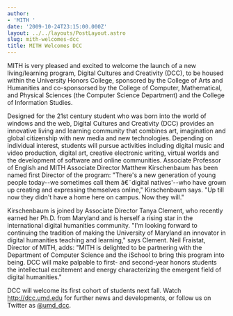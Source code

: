 ```yaml
---
author:
- 'MITH '
date: '2009-10-24T23:15:00.000Z'
layout: ../../layouts/PostLayout.astro
slug: mith-welcomes-dcc
title: MITH Welcomes DCC
---
```


MITH is very pleased and excited to welcome the launch of a new living/learning program, Digital Cultures and Creativity (DCC), to be housed within the University Honors College, sponsored by the College of Arts and Humanities and co-sponsorsed by the College of Computer, Mathematical, and Physical Sciences (the Computer Science Department) and the College of Information Studies.

Designed for the 21st century student who was born into the world of windows and the web, Digital Cultures and Creativity (DCC) provides an innovative living and learning community that combines art, imagination and global citizenship with new media and new technologies. Depending on individual interest, students will pursue activities including digital music and video production, digital art, creative electronic writing, virtual worlds and the development of software and online communities. Associate Professor of English and MITH Associate Director Matthew Kirschenbaum has been named first Director of the program: "There's a new generation of young people today--we sometimes call them â€˜digital natives'--who have grown up creating and expressing themselves online," Kirschenbaum says. "Up till now they didn't have a home here on campus. Now they will."

Kirschenbaum is joined by Associate Director Tanya Clement, who recently earned her Ph.D. from Maryland and is herself a rising star in the international digital humanities community. "I'm looking forward to continuing the tradition of making the University of Maryland an innovator in digital humanities teaching and learning," says Clement. Neil Fraistat, Director of MITH, adds: "MITH is delighted to be partnering with the Department of Computer Science and the iSchool to bring this program into being. DCC will make palpable to first- and second-year honors students the intellectual excitement and energy characterizing the emergent field of digital humanities."

DCC will welcome its first cohort of students next fall. Watch <http://dcc.umd.edu> for further news and developments, or follow us on Twitter as [@umd_dcc](http://twitter.com/umd_dcc).